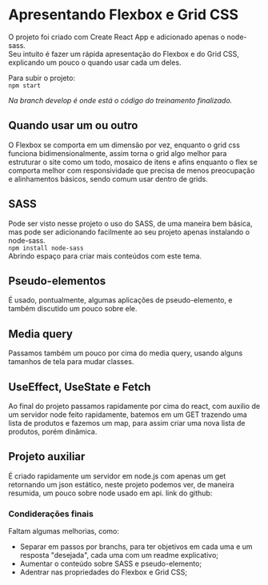 # Apresentando Flexbox e Grid CSS
  
O projeto foi criado com Create React App e adicionado apenas o node-sass.  
Seu intuito é fazer um rápida apresentação do Flexbox e do Grid CSS, explicando um pouco o quando usar cada um deles.

Para subir o projeto:  
`npm start`
  
*Na branch develop é onde está o código do treinamento finalizado.*


## Quando usar um ou outro

O Flexbox se comporta em um dimensão por vez, enquanto o grid css funciona bidimensionalmente, assim torna o grid algo melhor para estruturar o site como um todo, mosaico de itens e afins enquanto o flex se comporta melhor com responsividade que precisa de menos preocupação e alinhamentos básicos, sendo comum usar dentro de grids.


## SASS

Pode ser visto nesse projeto o uso do SASS, de uma maneira bem básica, mas pode ser adicionando facilmente ao seu projeto apenas instalando o node-sass.  
`npm install node-sass`  
Abrindo espaço para criar mais conteúdos com este tema. 

## Pseudo-elementos

É usado, pontualmente, algumas aplicações de pseudo-elemento, e também discutido um pouco sobre ele.


## Media query

Passamos também um pouco por cima do media query, usando alguns tamanhos de tela para mudar classes.
 

## UseEffect, UseState e Fetch

Ao final do projeto passamos rapidamente por cima do react, com auxilio de um servidor node feito rapidamente, batemos em um GET trazendo uma lista de produtos e fazemos um map, para assim criar uma nova lista de produtos, porém dinâmica.  

## Projeto auxiliar

É criado rapidamente um servidor em node.js com apenas um get retornando um json estático, neste projeto podemos ver, de maneira resumida, um pouco sobre node usado em api.
link do github: 

### Condiderações finais

Faltam algumas melhorias, como:  
  - Separar em passos por branchs, para ter objetivos em cada uma e um resposta "desejada", cada uma com um readme explicativo;
  - Aumentar o conteúdo sobre SASS e pseudo-elemento;
  - Adentrar nas propriedades do Flexbox e Grid CSS;
  
  
